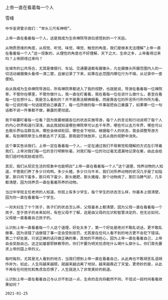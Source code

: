 上帝一直在看着每一个人

雪峰


    中华圣贤警示我们：“举头三尺有神明”。

    上帝一直在看着每一个人，这是我成为生命禅院导游后感悟到的一个天启。

    从物质思维的角度，从视觉、听觉、味觉、嗅觉、触觉的角度，我们是根本无法理解“上帝一直在看着每一个人”这一现象的，从理性的角度也不好理解，天下之大，生命之多，上帝看得过来吗？上帝顾得过来吗？

    在城市的公共场合，尤其是像银行、车站、交通要道都有摄像头，凡在摄像头所摄范围内人的一切活动被摄像头看得一清二楚，且被记录了下来，如果在此范围内哪位行为不端，从记录中一查便知。

    自从我成为生命禅院导游后，所有禅院草都进入了我的视野，也就是说，导游在看着每一位禅院草，不管你在哪里，不管你做什么，我一直在盯着看，我在看每一位在说什么做什么，甚至在看每一位在想什么，我是怎么看到的？并不是靠法眼佛眼看，而是靠各位的所言所行所作所为看，每一位说的每一句话就把自己暴露了，每一位所做的每一件事就把自己暴露了，如果哪一位一句话都不说一件事都不做，暴露的更彻底。

    我干嘛要盯着每一位看？因为我要根据各位的状态实施导游，每个人的言论和行动说明了每个人的内心世界和道行深浅，由此我就知道哪些禅院草可以去千年界，哪些可以去万年界，哪些可以去极乐界仙岛群岛洲，哪些会继续轮回，哪些会下地狱。根据每个人的状态，我会调整导游方案，有些禅院草怎么修都去不了天国，那我就尽快放弃，让其从我的视野中消失。

    这个事实告诉我们，上帝一定在看着每一个人，一定在通过我们不易察觉和理解的方式在引导着我们，上帝对我们每一位的言行明察秋毫，对我们每一位的功过毫无遗漏地记录在案，由此会给我们适时地奖励或惩罚。

    其实，我们从现实生活的现象中也能明白“上帝一直在看着每一个人”这个道理，饲养动物的人知道，不管我们养了多少只鸡鸭，多少头猪，多少只马牛羊，我们对所养动物的状况几乎是了如指掌，那只鸡下蛋多，那只鸡下蛋少，那头猪肥，那头猪瘦，那个动物病了，那匹马脾气好，几乎都清楚，因为饲养员一直在看着所养的动物。

    当过中学班主任老师的人知道，你班上有多少学生，每个学生的状态怎么样，你基本上很清楚，因为你一直在看着每一个学生。

    一对夫妇生了十个孩子，孩子们的状态怎么样，父母基本上都清楚，因为父母一直在看着每一个孩子，至于孩子的未来如何，有些父母不了解，这是由父母的见识和智慧决定的，但无论如何，父母是一直看着自己孩子的。

    认识到上帝一直看着每一个人这个道理，好处太多了，第一个好处是绝对不敢乱说话，更不敢乱做事，因为说错了话做错了事一定会受到惩罚，尤其是在任何人看不到的地方更不会犯下错误。第二个好处是，只说正确的话只做正确的事，其他的不用担心，因为上帝一直在看着自己，上帝自会奖励自己。这正如基督耶稣教导的，你们不要为明天忧虑吃什么喝什么穿什么，你们首先要求上帝的国上帝的义。

    每时每刻，尤其是无人看到的地方，当我们想到上帝一直在看着自己，从此再也不敢胡言乱语胡作非为，如此，人生将越来越顺，就越来越远离了地狱，越来越靠近了天堂。更奇妙的是，从此不再有任何担忧和焦虑及恐惧了，人生就进入了非常美妙的航道。

    认识到上帝一直在看着自己与认识不到这一点，生命的走向将截然不同，不信试一段时间看看效果如何？

    2021-01-25




